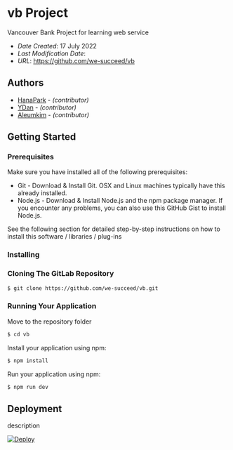 # vb Project

Vancouver Bank Project for learning web service

* *Date Created*: 17 July 2022
* *Last Modification Date*: 
* *URL*: https://github.com/we-succeed/vb


## Authors

* [HanaPark](smilecana@hotmail.com) - *(contributor)*
* [YDan](danyou623@gmail.com) - *(contributor)*
* [Aleumkim]() - *(contributor)*


## Getting Started

### Prerequisites

Make sure you have installed all of the following prerequisites:

* Git - Download & Install Git. OSX and Linux machines typically have this already installed.
* Node.js - Download & Install Node.js and the npm package manager. If you encounter any problems, you can also use this GitHub Gist to install Node.js.

See the following section for detailed step-by-step instructions on how to install this software / libraries / plug-ins

### Installing

### Cloning The GitLab Repository
```bash
$ git clone https://github.com/we-succeed/vb.git
```

### Running Your Application
Move to the repository folder
```bash
$ cd vb
```

Install your application using npm:
```bash
$ npm install
```

Run your application using npm:
```bash
$ npm run dev
```

## Deployment

description

[![Deploy](https://www.herokucdn.com/deploy/button.svg)](https://vancouverbank.herokuapp.com/)

